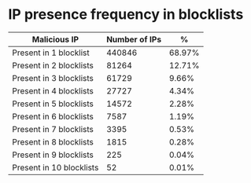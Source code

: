 # IP presence frequency in blocklists
| Malicious IP | Number of IPs | % |
|----|----|----|
| Present in 1 blocklist | 440846 | 68.97% |
| Present in 2 blocklists | 81264 | 12.71% |
| Present in 3 blocklists | 61729 | 9.66% |
| Present in 4 blocklists | 27727 | 4.34% |
| Present in 5 blocklists | 14572 | 2.28% |
| Present in 6 blocklists | 7587 | 1.19% |
| Present in 7 blocklists | 3395 | 0.53% |
| Present in 8 blocklists | 1815 | 0.28% |
| Present in 9 blocklists | 225 | 0.04% |
| Present in 10 blocklists | 52 | 0.01% |

